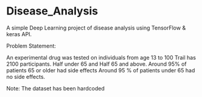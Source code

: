 # Disease_Analysis
A simple Deep Learning project of disease analysis using TensorFlow &amp; keras API.

Problem Statement:

An experimental drug was tested on individuals from age 13 to 100
Trail has 2100 participants. Half under 65 and Half 65 and above.
Around 95% of patients 65 or older had side effects
Around 95 % of patients under 65 had no side effects.

Note: The dataset has been hardcoded

